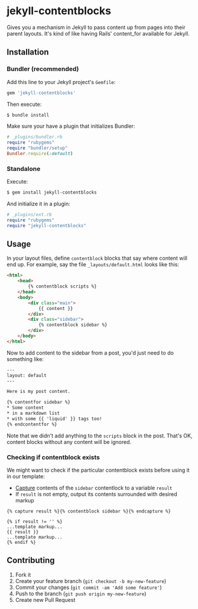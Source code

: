 # jekyll-contentblocks

Gives you a mechanism in Jekyll to pass content up from pages into their parent layouts. It's kind of like having Rails' content_for available for Jekyll.

## Installation

### Bundler (recommended)

Add this line to your Jekyll project's `Gemfile`:
```ruby
gem 'jekyll-contentblocks'
```

Then execute:
```bash
$ bundle install
```

Make sure your have a plugin that initializes Bundler:
```ruby
# _plugins/bundler.rb
require "rubygems"
require "bundler/setup"
Bundler.require(:default)
```

### Standalone
Execute:
```bash
$ gem install jekyll-contentblocks
```

And initialize it in a plugin:
```ruby
# _plugins/ext.rb
require "rubygems"
require "jekyll-contentblocks"
```

## Usage

In your layout files, define `contentblock` blocks that say where content will end up. For example, say the file `_layouts/default.html` looks like this:
```html
<html>
	<head>
		{% contentblock scripts %}
	</head>
	<body>
		<div class="main">
			{{ content }}
		</div>
		<div class="sidebar">
			{% contentblock sidebar %}
		</div>
	</body>
</html>
```

Now to add content to the sidebar from a post, you'd just need to do something like:

```html
---
layout: default
---

Here is my post content.

{% contentfor sidebar %}
* Some content
* in a markdown list
* with some {{ 'liquid' }} tags too!
{% endcontentfor %}
```

Note that we didn't add anything to the `scripts` block in the post. That's OK, content blocks without any content will be ignored.

### Checking if contentblock exists

We might want to check if the particular contentblock exists before using it in our template:

* [Capture](http://docs.shopify.com/themes/liquid-basics/logic) contents of the `sidebar` contentlock to a variable `result`
* If `result` is not empty, output its contents surrounded with desired markup

```liquid
{% capture result %}{% contentblock sidebar %}{% endcapture %}

{% if result != '' %}
...template markup...
{{ result }}
...template markup...
{% endif %}
```

## Contributing

1. Fork it
2. Create your feature branch (`git checkout -b my-new-feature`)
3. Commit your changes (`git commit -am 'Add some feature'`)
4. Push to the branch (`git push origin my-new-feature`)
5. Create new Pull Request
